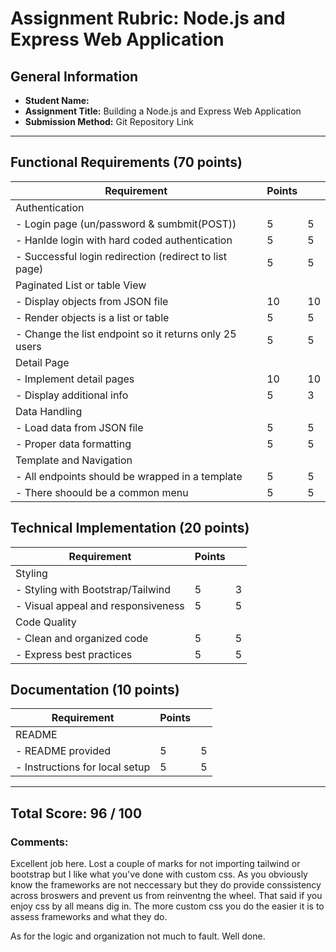 # Assignment Rubric: Node.js and Express Web Application

## General Information

- **Student Name:**
- **Assignment Title:** Building a Node.js and Express Web Application
- **Submission Method:** Git Repository Link

---

## Functional Requirements (70 points)

| Requirement                                            | Points |     |
| ------------------------------------------------------ | ------ | --- |
| Authentication                                         |        |     |
| - Login page (un/password & sumbmit(POST))             | 5      | 5   |
| - Hanlde login with hard coded authentication          | 5      | 5   |
| - Successful login redirection (redirect to list page) | 5      | 5   |
| Paginated List or table View                           |        |     |
| - Display objects from JSON file                       | 10     | 10  |
| - Render objects is a list or table                    | 5      | 5   |
| - Change the list endpoint so it returns only 25 users | 5      | 5   |
| Detail Page                                            |        |     |
| - Implement detail pages                               | 10     | 10  |
| - Display additional info                              | 5      | 3   |
| Data Handling                                          |        |     |
| - Load data from JSON file                             | 5      | 5   |
| - Proper data formatting                               | 5      | 5   |
| Template and Navigation                                |        |     |
| - All endpoints should be wrapped in a template        | 5      | 5   |
| - There shoould be a common menu                       | 5      | 5   |

## Technical Implementation (20 points)

| Requirement                        | Points |     |
| ---------------------------------- | ------ | --- |
| Styling                            |        |     |
| - Styling with Bootstrap/Tailwind  | 5      | 3   |
| - Visual appeal and responsiveness | 5      | 5   |
| Code Quality                       |        |     |
| - Clean and organized code         | 5      | 5   |
| - Express best practices           | 5      | 5   |

## Documentation (10 points)

| Requirement                    | Points |     |
| ------------------------------ | ------ | --- |
| README                         |        |     |
| - README provided              | 5      | 5   |
| - Instructions for local setup | 5      | 5   |

---

## Total Score: 96 / 100

### Comments:

Excellent job here. Lost a couple of marks for not importing tailwind or bootstrap but I like
what you've done with custom css. As you obviously know the frameworks are not neccessary but they do provide conssistency across broswers and prevent us from reinventng the wheel. That said
if you enjoy css by all means dig in. The more custom css you do the easier it is to assess
frameworks and what they do.

As for the logic and organization not much to fault. Well done.
